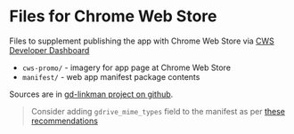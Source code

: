 # Files for Chrome Web Store

Files to supplement publishing the app with Chrome Web Store
via [CWS Developer Dashboard](https://chrome.google.com/webstore/developer/dashboard)

 * `cws-promo/` - imagery for app page at Chrome Web Store
 * `manifest/` - web app manifest package contents
 
Sources are in [gd-linkman project on github](https://github.com/OleksiyRudenko/gd-linkman/tree/master/dist-env).

> Consider adding `gdrive_mime_types` field to the manifest
> as per [these recommendations](https://developers.google.com/drive/v3/web/listing)